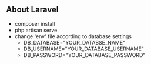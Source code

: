 

## About Laravel


- composer install
- php artisan serve
- change 'env' file according to database settings
     - DB_DATABASE="YOUR_DATABSE_NAME"
     - DB_USERNAME="YOUR_DATABASE_USERNAME"
     - DB_PASSWORD="YOUR_DATABASE_PASSWORD"
